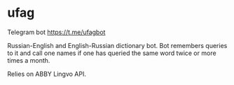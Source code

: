 # ufag

Telegram bot https://t.me/ufagbot

Russian-English and English-Russian dictionary bot.
Bot remembers queries to it and call one names if one has queried the same word twice or more times a month.

Relies on ABBY Lingvo API.
